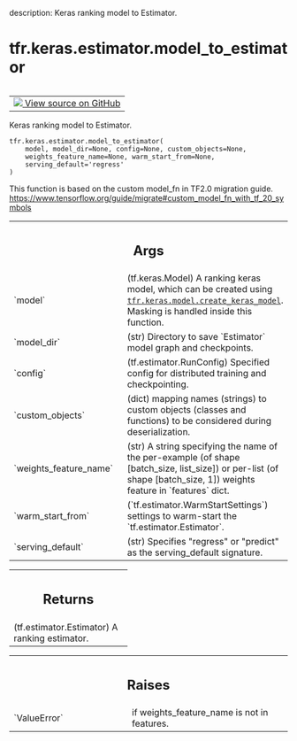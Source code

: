 description: Keras ranking model to Estimator.

<div itemscope itemtype="http://developers.google.com/ReferenceObject">
<meta itemprop="name" content="tfr.keras.estimator.model_to_estimator" />
<meta itemprop="path" content="Stable" />
</div>

# tfr.keras.estimator.model_to_estimator

<!-- Insert buttons and diff -->

<table class="tfo-notebook-buttons tfo-api nocontent" align="left">
<td>
  <a target="_blank" href="https://github.com/tensorflow/ranking/tree/master/tensorflow_ranking/python/keras/estimator.py#L16-L145">
    <img src="https://www.tensorflow.org/images/GitHub-Mark-32px.png" />
    View source on GitHub
  </a>
</td>
</table>

Keras ranking model to Estimator.

<pre class="devsite-click-to-copy prettyprint lang-py tfo-signature-link">
<code>tfr.keras.estimator.model_to_estimator(
    model, model_dir=None, config=None, custom_objects=None,
    weights_feature_name=None, warm_start_from=None,
    serving_default=&#x27;regress&#x27;
)
</code></pre>

<!-- Placeholder for "Used in" -->

This function is based on the custom model_fn in TF2.0 migration guide.
https://www.tensorflow.org/guide/migrate#custom_model_fn_with_tf_20_symbols

<!-- Tabular view -->
 <table class="responsive fixed orange">
<colgroup><col width="214px"><col></colgroup>
<tr><th colspan="2"><h2 class="add-link">Args</h2></th></tr>

<tr>
<td>
`model`
</td>
<td>
(tf.keras.Model) A ranking keras model, which  can be created using
<a href="../../../tfr/keras/model/create_keras_model.md"><code>tfr.keras.model.create_keras_model</code></a>. Masking is handled inside this
function.
</td>
</tr><tr>
<td>
`model_dir`
</td>
<td>
(str) Directory to save `Estimator` model graph and checkpoints.
</td>
</tr><tr>
<td>
`config`
</td>
<td>
(tf.estimator.RunConfig) Specified config for distributed training
and checkpointing.
</td>
</tr><tr>
<td>
`custom_objects`
</td>
<td>
(dict) mapping names (strings) to custom objects (classes
and functions) to be considered during deserialization.
</td>
</tr><tr>
<td>
`weights_feature_name`
</td>
<td>
(str) A string specifying the name of the per-example
(of shape [batch_size, list_size]) or per-list (of shape [batch_size, 1])
weights feature in `features` dict.
</td>
</tr><tr>
<td>
`warm_start_from`
</td>
<td>
(`tf.estimator.WarmStartSettings`) settings to warm-start
the `tf.estimator.Estimator`.
</td>
</tr><tr>
<td>
`serving_default`
</td>
<td>
(str) Specifies "regress" or "predict" as the
serving_default signature.
</td>
</tr>
</table>

<!-- Tabular view -->
 <table class="responsive fixed orange">
<colgroup><col width="214px"><col></colgroup>
<tr><th colspan="2"><h2 class="add-link">Returns</h2></th></tr>
<tr class="alt">
<td colspan="2">
(tf.estimator.Estimator) A ranking estimator.
</td>
</tr>

</table>

<!-- Tabular view -->
 <table class="responsive fixed orange">
<colgroup><col width="214px"><col></colgroup>
<tr><th colspan="2"><h2 class="add-link">Raises</h2></th></tr>

<tr>
<td>
`ValueError`
</td>
<td>
if weights_feature_name is not in features.
</td>
</tr>
</table>
